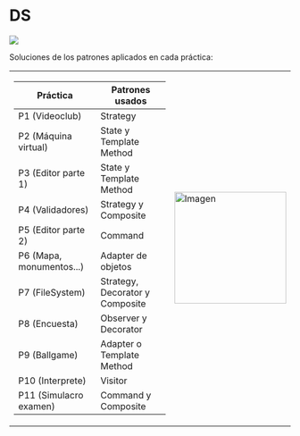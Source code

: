 # DS
![](https://img.shields.io/badge/Java-ED8B00?style=for-the-badge&logo=java&logoColor=white)

Soluciones de los patrones aplicados en cada práctica:

<table>
  <tr>
    <td>
      <table>
        <thead>
          <tr>
            <th>Práctica</th>
            <th>Patrones usados</th>
          </tr>
        </thead>
        <tbody>
          <tr>
            <td>P1 (Videoclub)</td>
            <td>Strategy</td>
          </tr>
          <tr>
            <td>P2 (Máquina virtual)</td>
            <td>State y Template Method</td>
          </tr>
          <tr>
            <td>P3 (Editor parte 1)</td>
            <td>State y Template Method</td>
          </tr>
          <tr>
            <td>P4 (Validadores)</td>
            <td>Strategy y Composite</td>
          </tr>
          <tr>
            <td>P5 (Editor parte 2)</td>
            <td>Command</td>
          </tr>
          <tr>
            <td>P6 (Mapa, monumentos...)</td>
            <td>Adapter de objetos</td>
          </tr>
          <tr>
            <td>P7 (FileSystem)</td>
            <td>Strategy, Decorator y Composite</td>
          </tr>
          <tr>
            <td>P8 (Encuesta)</td>
            <td>Observer y Decorator</td>
          </tr>
          <tr>
            <td>P9 (Ballgame)</td>
            <td>Adapter o Template Method</td>
          </tr>
          <tr>
            <td>P10 (Interprete)</td>
            <td>Visitor</td>
          </tr>
          <tr>
            <td>P11 (Simulacro examen)</td>
            <td>Command y Composite</td>
          </tr>
        </tbody>
      </table>
    </td>
    <td>
      <img src="https://github.com/user-attachments/assets/b7da5fbb-8709-47cd-84f6-b19ab2b47e18" alt="Imagen" width="200">
    </td>
  </tr>
</table>
